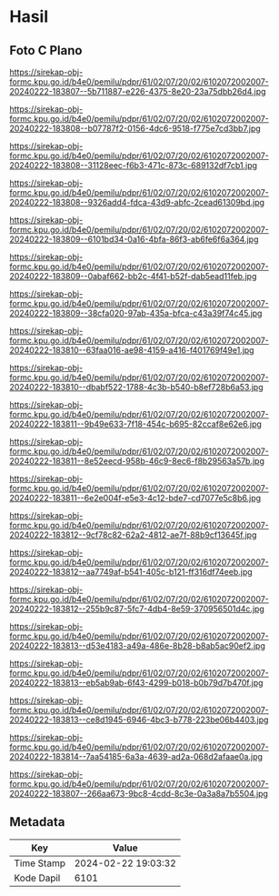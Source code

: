 # Hasil

## Foto C Plano

https://sirekap-obj-formc.kpu.go.id/b4e0/pemilu/pdpr/61/02/07/20/02/6102072002007-20240222-183807--5b711887-e226-4375-8e20-23a75dbb26d4.jpg

https://sirekap-obj-formc.kpu.go.id/b4e0/pemilu/pdpr/61/02/07/20/02/6102072002007-20240222-183808--b07787f2-0156-4dc6-9518-f775e7cd3bb7.jpg

https://sirekap-obj-formc.kpu.go.id/b4e0/pemilu/pdpr/61/02/07/20/02/6102072002007-20240222-183808--31128eec-f6b3-471c-873c-689132df7cb1.jpg

https://sirekap-obj-formc.kpu.go.id/b4e0/pemilu/pdpr/61/02/07/20/02/6102072002007-20240222-183808--9326add4-fdca-43d9-abfc-2cead61309bd.jpg

https://sirekap-obj-formc.kpu.go.id/b4e0/pemilu/pdpr/61/02/07/20/02/6102072002007-20240222-183809--6101bd34-0a16-4bfa-86f3-ab6fe6f6a364.jpg

https://sirekap-obj-formc.kpu.go.id/b4e0/pemilu/pdpr/61/02/07/20/02/6102072002007-20240222-183809--0abaf662-bb2c-4f41-b52f-dab5ead11feb.jpg

https://sirekap-obj-formc.kpu.go.id/b4e0/pemilu/pdpr/61/02/07/20/02/6102072002007-20240222-183809--38cfa020-97ab-435a-bfca-c43a39f74c45.jpg

https://sirekap-obj-formc.kpu.go.id/b4e0/pemilu/pdpr/61/02/07/20/02/6102072002007-20240222-183810--63faa016-ae98-4159-a416-f401769f49e1.jpg

https://sirekap-obj-formc.kpu.go.id/b4e0/pemilu/pdpr/61/02/07/20/02/6102072002007-20240222-183810--dbabf522-1788-4c3b-b540-b8ef728b6a53.jpg

https://sirekap-obj-formc.kpu.go.id/b4e0/pemilu/pdpr/61/02/07/20/02/6102072002007-20240222-183811--9b49e633-7f18-454c-b695-82ccaf8e62e6.jpg

https://sirekap-obj-formc.kpu.go.id/b4e0/pemilu/pdpr/61/02/07/20/02/6102072002007-20240222-183811--8e52eecd-958b-46c9-8ec6-f8b29563a57b.jpg

https://sirekap-obj-formc.kpu.go.id/b4e0/pemilu/pdpr/61/02/07/20/02/6102072002007-20240222-183811--6e2e004f-e5e3-4c12-bde7-cd7077e5c8b6.jpg

https://sirekap-obj-formc.kpu.go.id/b4e0/pemilu/pdpr/61/02/07/20/02/6102072002007-20240222-183812--9cf78c82-62a2-4812-ae7f-88b9cf13645f.jpg

https://sirekap-obj-formc.kpu.go.id/b4e0/pemilu/pdpr/61/02/07/20/02/6102072002007-20240222-183812--aa7749af-b541-405c-b121-ff316df74eeb.jpg

https://sirekap-obj-formc.kpu.go.id/b4e0/pemilu/pdpr/61/02/07/20/02/6102072002007-20240222-183812--255b9c87-5fc7-4db4-8e59-370956501d4c.jpg

https://sirekap-obj-formc.kpu.go.id/b4e0/pemilu/pdpr/61/02/07/20/02/6102072002007-20240222-183813--d53e4183-a49a-486e-8b28-b8ab5ac90ef2.jpg

https://sirekap-obj-formc.kpu.go.id/b4e0/pemilu/pdpr/61/02/07/20/02/6102072002007-20240222-183813--eb5ab9ab-6f43-4299-b018-b0b79d7b470f.jpg

https://sirekap-obj-formc.kpu.go.id/b4e0/pemilu/pdpr/61/02/07/20/02/6102072002007-20240222-183813--ce8d1945-6946-4bc3-b778-223be06b4403.jpg

https://sirekap-obj-formc.kpu.go.id/b4e0/pemilu/pdpr/61/02/07/20/02/6102072002007-20240222-183814--7aa54185-6a3a-4639-ad2a-068d2afaae0a.jpg

https://sirekap-obj-formc.kpu.go.id/b4e0/pemilu/pdpr/61/02/07/20/02/6102072002007-20240222-183807--266aa673-9bc8-4cdd-8c3e-0a3a8a7b5504.jpg


## Metadata

| Key        | Value               |
| ---------- | ------------------- |
| Time Stamp | 2024-02-22 19:03:32 |
| Kode Dapil | 6101                |



